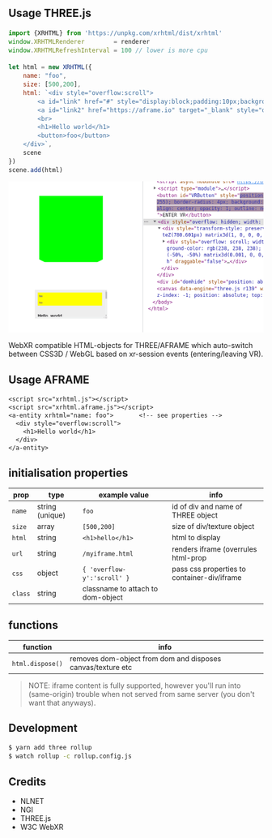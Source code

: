 ## Usage THREE.js

```js
import {XRHTML} from 'https://unpkg.com/xrhtml/dist/xrhtml'
window.XRHTMLRenderer        = renderer
window.XRHTMLRefreshInterval = 100 // lower is more cpu 

let html = new XRHTML({
    name: "foo",
    size: [500,200],
    html: `<div style="overflow:scroll">
        <a id="link" href="#" style="display:block;padding:10px;background:#FF0">foo</a>
        <a id="link2" href="https://aframe.io" target="_blank" style="display:block;padding:10px;background:#FF0">foo</a>
        <br>
        <h1>Hello world</h1>
        <button>foo</button>
    </div>`,
    scene
})
scene.add(html)
```

<center>
    <img src="https://raw.githubusercontent.com/coderofsalvation/XRHTML/master/.capture.gif"/>
</center>

WebXR compatible HTML-objects for THREE/AFRAME which auto-switch between CSS3D / WebGL based on xr-session events (entering/leaving VR).

## Usage AFRAME

```
<script src="xrhtml.js"></script>
<script src="xrhtml.aframe.js"></script>
<a-entity xrhtml="name: foo">       <!-- see properties -->
  <div style="overflow:scroll">
    <h1>Hello world</h1>
  </div>
</a-entity>
```
 
## initialisation properties 

| prop | type | example value | info |
|-|-|-|-|
| `name` | string (unique) | `foo` | id of div and name of THREE object |
| `size`  | array | `[500,200]` | size of div/texture object |
| `html`  | string | `<h1>hello</h1>` | html to display |
| `url` | string | `/myiframe.html` | renders iframe (overrules html-prop |
| `css` | object | `{ 'overflow-y':'scroll' }` | pass css properties to container-div/iframe |
| `class` | string | classname to attach to dom-object | |

## functions

| function | info |
|-|-|
| `html.dispose()` | removes dom-object from dom and disposes canvas/texture etc |

> NOTE: iframe content is fully supported, however you'll run into (same-origin) trouble when not served from same server (you don't want that anyways).

## Development

```sh
$ yarn add three rollup
$ watch rollup -c rollup.config.js 
```

## Credits

* NLNET
* NGI
* THREE.js
* W3C WebXR 
